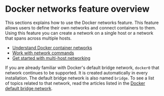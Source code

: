 <!--[metadata]>
+++
title = "Network configuration"
description = "Docker networking feature is introduced"
keywords = ["network, networking, bridge, docker,  documentation"]
type="menu"
[menu.main]
identifier="smn_networking"
parent= "engine_guide"
weight=7
+++
<![end-metadata]-->

# Docker networks feature overview

This sections explains how to use the Docker networks feature. This feature allows users to define their own networks and connect containers to them. Using this feature you can create a network on a single host or a network that spans across multiple hosts.

- [Understand Docker container networks](index.md)
- [Work with network commands](work-with-networks.md)
- [Get started with multi-host networking](get-started-overlay.md)

If you are already familiar with Docker's default bridge network, `docker0` that network continues to be supported. It is created automatically in every installation. The default bridge network is also named `bridge`. To see a list of topics related to that network, read the articles listed in the [Docker default bridge network](default_network/index.md).
